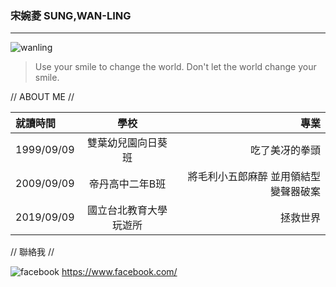 ﻿### 宋婉菱 SUNG,WAN-LING
---
![wanling](http://w10.loxa.edu.tw/k4220/201701081.jpg)
>  Use your smile to change the world. 
Don't let the world change your smile.

// ABOUT ME //

|  就讀時間 | 學校  | 專業 |
| :------------ |:---------------:| -----:|
| 1999/09/09      | 	雙葉幼兒園向日葵班 | 吃了美冴的拳頭 |
| 2009/09/09      | 帝丹高中二年B班        | 將毛利小五郎麻醉  並用領結型變聲器破案  |
| 2019/09/09 | 國立台北教育大學玩遊所        |    拯救世界 |

// 聯絡我 //

![facebook](http://w10.loxa.edu.tw/k4220/201.JPG) <https://www.facebook.com/>

 





